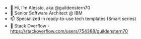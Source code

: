- 👋 Hi, I’m Alessio, aka @guildenstern70
- 👀 Senior Software Architect @ IBM
- 📫 Specialized in ready-to-use tech templates (Smart series)
- 🔋 Stack Overflow - https://stackoverflow.com/users/754388/guildenstern70
